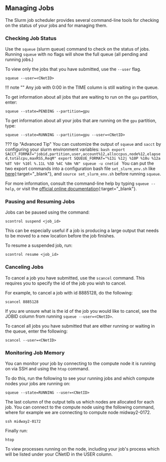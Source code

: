 ## Managing Jobs
The Slurm job scheduler provides several command-line tools for checking on the status of your jobs and for managing them.

### Checking Job Status
Use the `squeue` (slurm queue) command to check on the status of jobs. Running `squeue` with no flags will show the full queue (all pending and running jobs.)


 
To view only the jobs that you have submitted, use the ```--user``` flag.
```
squeue --user=<CNetID>
```
!!! note ""
    Any job with 0:00 in the TIME column is still waiting in the queue.

To get information about all jobs that are waiting to run on the `gpu` partition, enter:
```
squeue --state=PENDING --partition=gpu
```

To get information about all your jobs that are running on the `gpu` partition, type:
```
squeue --state=RUNNING --partition=gpu --user=<CNetID>
```

??? tip "Advanced Tip"
    You can customize the output of `squeue` and `sacct` by configuring your slurm environment variables:
    ```bash
    export SACCT_FORMAT="jobid,partition,user,account%12,alloccpus,node%12,elapsed,totalcpu,maxRSS,ReqM"
    export SQUEUE_FORMAT="%13i %12j %10P %10u %12a %8T %9r %10l %.11L %5D %4C %8m %N"
    squeue -u cnetid
    ```
    You can put the two export commands into a configuration bash file `set_slurm_env.sh` like [here](https://github.com/rcc-uchicago/R-large-scale/blob/master/set_slurm_env.sh){:target="_blank"}, and `source set_slurm_env.sh` before running `squeue`.


For more information, consult the command-line help by typing ```squeue --help```, or visit the [official online documentation](https://slurm.schedmd.com/documentation.html){:target="_blank"}.

### Pausing and Resuming Jobs

Jobs can be paused using the command:
```
scontrol suspend <job_id>
```
This can be especially useful if a job is producing a large output that needs to be moved to a new location before the job finishes.

To resume a suspended job, run:
```
scontrol resume <job_id>
```


### Canceling Jobs
To cancel a job you have submitted, use the ```scancel``` command. This requires you to specify the id of the job you wish to cancel. 

For example, to cancel a job with id 8885128, do the following:
```
scancel 8885128
```
If you are unsure what is the id of the job you would like to cancel, see the JOBID column from running ```squeue --user=<CNetID>```.

To cancel all jobs you have submitted that are either running or waiting in the queue, enter the following:
```
scancel --user=<CNetID>
```

### Monitoring Job Memory
You can monitor your job by connecting to the compute node it is running on via SSH and using the ```htop``` command.

To do this, run the following to see your running jobs and which compute nodes your jobs are running on:
```
squeue --state=RUNNING --user=<CNetID>
```
The last column of the output tells us which nodes are allocated for each job. You can connect to the compute node using the following command, where for example we are connecting to compute node midway2-0172.
```
ssh midway2-0172
```
Finally run:
```
htop
``` 
To view processes running on the node, including your job's process which will be listed under your CNetID in the USER column.
